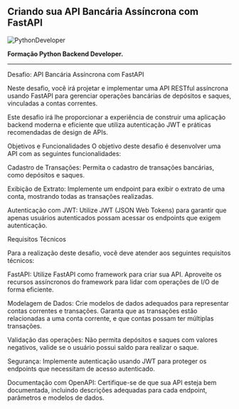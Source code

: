 ## Criando sua API Bancária Assíncrona com FastAPI

![PythonDeveloper](https://github.com/user-attachments/assets/e5aca747-cdd0-49cb-9b55-4790d5e605ef)


**Formação Python Backend Developer.**


---

Desafio: API Bancária Assíncrona com FastAPI

Neste desafio, você irá projetar e implementar uma API RESTful assíncrona usando FastAPI para gerenciar operações bancárias de depósitos e saques, vinculadas a contas correntes. 

Este desafio irá lhe proporcionar a experiência de construir uma aplicação backend moderna e eficiente que utiliza autenticação JWT e práticas recomendadas de design de APIs.

Objetivos e Funcionalidades
O objetivo deste desafio é desenvolver uma API com as seguintes funcionalidades:

Cadastro de Transações: Permita o cadastro de transações bancárias, como depósitos e saques.

Exibição de Extrato: Implemente um endpoint para exibir o extrato de uma conta, mostrando todas as transações realizadas.

Autenticação com JWT: Utilize JWT (JSON Web Tokens) para garantir que apenas usuários autenticados possam acessar os endpoints que exigem autenticação.

Requisitos Técnicos

Para a realização deste desafio, você deve atender aos seguintes requisitos técnicos:

FastAPI: Utilize FastAPI como framework para criar sua API. Aproveite os recursos assíncronos do framework para lidar com operações de I/O de forma eficiente.

Modelagem de Dados: Crie modelos de dados adequados para representar contas correntes e transações. Garanta que as transações estão relacionadas a uma conta corrente, e que contas possam ter múltiplas transações.

Validação das operações: Não permita depósitos e saques com valores negativos, valide se o usuário possui saldo para realizar o saque.

Segurança: Implemente autenticação usando JWT para proteger os endpoints que necessitam de acesso autenticado.

Documentação com OpenAPI: Certifique-se de que sua API esteja bem documentada, incluindo descrições adequadas para cada endpoint, parâmetros e modelos de dados.




